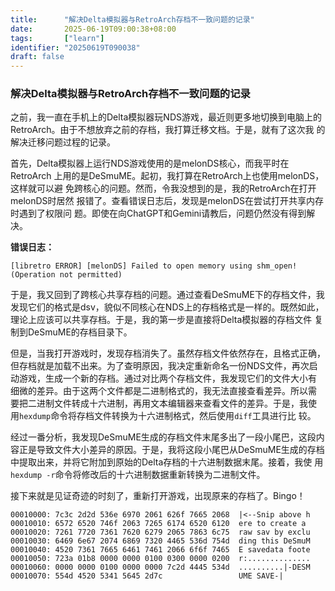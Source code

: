 ```yaml
---
title:      "解决Delta模拟器与RetroArch存档不一致问题的记录"
date:       2025-06-19T09:00:38+08:00
tags:       ["learn"]
identifier: "20250619T090038"
draft: false
---
```


### 解决Delta模拟器与RetroArch存档不一致问题的记录

之前，我一直在手机上的Delta模拟器玩NDS游戏，最近则更多地切换到电脑上的
RetroArch。由于不想放弃之前的存档，我打算迁移文档。于是，就有了这次我
的解决迁移问题过程的记录。

首先，Delta模拟器上运行NDS游戏使用的是melonDS核心，而我平时在RetroArch
上用的是DeSmuME。起初，我打算在RetroArch上也使用melonDS，这样就可以避
免跨核心的问题。然而，令我没想到的是，我的RetroArch在打开melonDS时居然
报错了。查看错误日志后，发现是melonDS在尝试打开共享内存时遇到了权限问
题。即使在向ChatGPT和Gemini请教后，问题仍然没有得到解决。

**错误日志：**

```
[libretro ERROR] [melonDS] Failed to open memory using shm_open! (Operation not permitted)
```

于是，我又回到了跨核心共享存档的问题。通过查看DeSmuME下的存档文件，我
发现它们的格式是dsv，貌似不同核心在NDS上的存档格式是一样的。既然如此，
理论上应该可以共享存档。于是，我的第一步是直接将Delta模拟器的存档文件
复制到DeSmuME的存档目录下。

但是，当我打开游戏时，发现存档消失了。虽然存档文件依然存在，且格式正确，
但存档就是加载不出来。为了查明原因，我决定重新命名一份NDS文件，再次启
动游戏，生成一个新的存档。通过对比两个存档文件，我发现它们的文件大小有
细微的差异。由于这两个文件都是二进制格式的，我无法直接查看差异。所以需
要把二进制文件转成十六进制，再用文本编辑器来查看文件的差异。于是，我使
用`hexdump`命令将存档文件转换为十六进制格式，然后使用`diff`工具进行比
较。

经过一番分析，我发现DeSmuME生成的存档文件末尾多出了一段小尾巴，这段内
容正是导致文件大小差异的原因。于是，我将这段小尾巴从DeSmuME生成的存档
中提取出来，并将它附加到原始的Delta存档的十六进制数据末尾。接着，我使
用`hexdump -r`命令将修改后的十六进制数据重新转换为二进制文件。

接下来就是见证奇迹的时刻了，重新打开游戏，出现原来的存档了。Bingo！

```
00010000: 7c3c 2d2d 536e 6970 2061 626f 7665 2068  |<--Snip above h
00010010: 6572 6520 746f 2063 7265 6174 6520 6120  ere to create a
00010020: 7261 7720 7361 7620 6279 2065 7863 6c75  raw sav by exclu
00010030: 6469 6e67 2074 6869 7320 4465 536d 754d  ding this DeSmuM
00010040: 4520 7361 7665 6461 7461 2066 6f6f 7465  E savedata foote
00010050: 723a 01b8 0000 0000 0100 0300 0000 0200  r:..............
00010060: 0000 0000 0100 0000 0000 7c2d 4445 534d  ..........|-DESM
00010070: 554d 4520 5341 5645 2d7c                 UME SAVE-|
```
